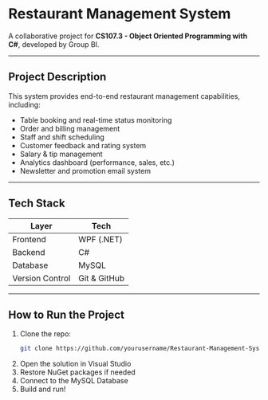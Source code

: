 # Restaurant Management System

A collaborative project for **CS107.3 - Object Oriented Programming with C#**, developed by Group BI.

---

## Project Description

This system provides end-to-end restaurant management capabilities, including:

- Table booking and real-time status monitoring
- Order and billing management
- Staff and shift scheduling
- Customer feedback and rating system
- Salary & tip management
- Analytics dashboard (performance, sales, etc.)
- Newsletter and promotion email system

---

## Tech Stack

| Layer | Tech |
|-------|------|
| Frontend | WPF (.NET) |
| Backend | C# |
| Database | MySQL |
| Version Control | Git & GitHub |

---

## How to Run the Project

1. Clone the repo:
   ```bash
   git clone https://github.com/yourusername/Restaurant-Management-System.git
   ```
2. Open the solution in Visual Studio
3. Restore NuGet packages if needed
4. Connect to the MySQL Database
5. Build and run!
